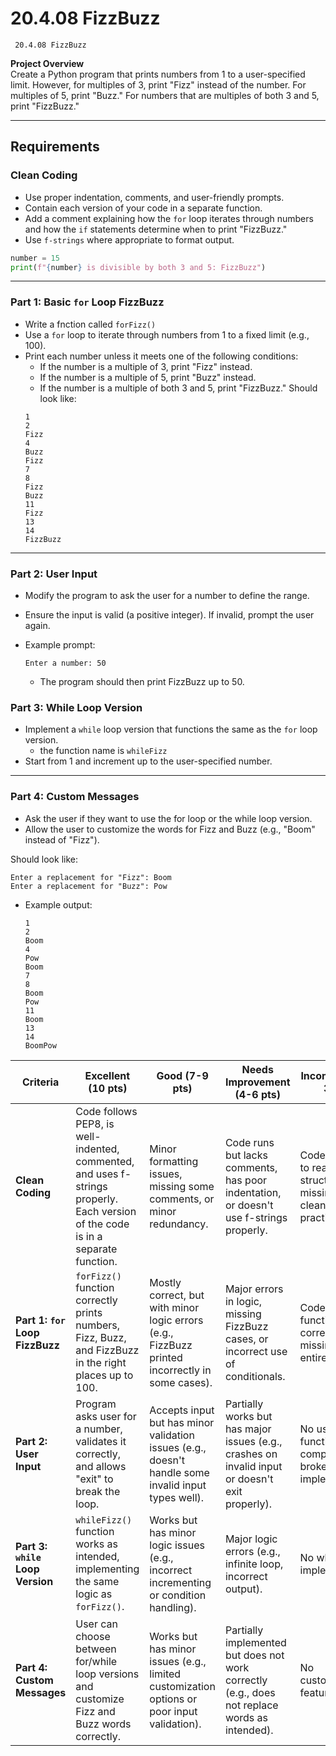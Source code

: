 # 20.4.08 FizzBuzz
```
 20.4.08 FizzBuzz
```

**Project Overview**  
Create a Python program that prints numbers from 1 to a user-specified limit. However, for multiples of 3, print "Fizz" instead of the number. For multiples of 5, print "Buzz." For numbers that are multiples of both 3 and 5, print "FizzBuzz."

---

## Requirements

### Clean Coding
- Use proper indentation, comments, and user-friendly prompts.
- Contain each version of your code in a separate function.
- Add a comment explaining how the `for` loop iterates through numbers and how the `if` statements determine when to print "FizzBuzz."
- Use `f-strings` where appropriate to format output.

```python
number = 15
print(f"{number} is divisible by both 3 and 5: FizzBuzz")
```
---
### Part 1: Basic `for` Loop FizzBuzz 
- Write a fnction called `forFizz()`
- Use a `for` loop to iterate through numbers from 1 to a fixed limit (e.g., 100).
- Print each number unless it meets one of the following conditions:
  - If the number is a multiple of 3, print "Fizz" instead.
  - If the number is a multiple of 5, print "Buzz" instead.
  - If the number is a multiple of both 3 and 5, print "FizzBuzz."
 Should look like:
  ```plaintext
  1
  2
  Fizz
  4
  Buzz
  Fizz
  7
  8
  Fizz
  Buzz
  11
  Fizz
  13
  14
  FizzBuzz
  ```
---
### Part 2: User Input 
- Modify the program to ask the user for a number to define the range.
- Ensure the input is valid (a positive integer). If invalid, prompt the user again.

- Example prompt:
  ```plaintext
  Enter a number: 50
  ```
  - The program should then print FizzBuzz up to 50.

### Part 3: While Loop Version 
- Implement a `while` loop version that functions the same as the `for` loop version.
  - the function name is `whileFizz`  
- Start from 1 and increment up to the user-specified number.
---
### Part 4: Custom Messages
- Ask the user if they want to use the for loop or the while loop version. 
- Allow the user to customize the words for Fizz and Buzz (e.g., "Boom" instead of "Fizz").

 Should look like:
  ```plaintext
  Enter a replacement for "Fizz": Boom
  Enter a replacement for "Buzz": Pow
  ```
  - Example output:
    ```plaintext
    1
    2
    Boom
    4
    Pow
    Boom
    7
    8
    Boom
    Pow
    11
    Boom
    13
    14
    BoomPow
    ```


| **Criteria** | **Excellent (10 pts)** | **Good (7-9 pts)** | **Needs Improvement (4-6 pts)** | **Incomplete (0-3 pts)** |
|-------------|----------------------|-------------------|-----------------------------|-----------------------|
| **Clean Coding** | Code follows PEP8, is well-indented, commented, and uses f-strings properly. Each version of the code is in a separate function. | Minor formatting issues, missing some comments, or minor redundancy. | Code runs but lacks comments, has poor indentation, or doesn't use f-strings properly. | Code is difficult to read, lacks structure, or is missing major clean coding practices. |
| **Part 1: `for` Loop FizzBuzz**  | `forFizz()` function correctly prints numbers, Fizz, Buzz, and FizzBuzz in the right places up to 100. | Mostly correct, but with minor logic errors (e.g., FizzBuzz printed incorrectly in some cases). | Major errors in logic, missing FizzBuzz cases, or incorrect use of conditionals. | Code does not function correctly or is missing entirely. |
| **Part 2: User Input**  | Program asks user for a number, validates it correctly, and allows "exit" to break the loop. | Accepts input but has minor validation issues (e.g., doesn't handle some invalid input types well). | Partially works but has major issues (e.g., crashes on invalid input or doesn't exit properly). | No user input functionality or completely broken implementation. |
| **Part 3: `while` Loop Version**  | `whileFizz()` function works as intended, implementing the same logic as `forFizz()`. | Works but has minor logic issues (e.g., incorrect incrementing or condition handling). | Major logic errors (e.g., infinite loop, incorrect output). | No while loop implementation. |
| **Part 4: Custom Messages**  | User can choose between for/while loop versions and customize Fizz and Buzz words correctly. | Works but has minor issues (e.g., limited customization options or poor input validation). | Partially implemented but does not work correctly (e.g., does not replace words as intended). | No customization feature. |
